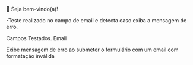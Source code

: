 👋 Seja bem-vindo(a)!

-Teste realizado no campo de email e detecta caso exiba a mensagem de erro.

Campos Testados.
Email

Exibe mensagem de erro ao submeter o formulário com um email com formatação inválida
